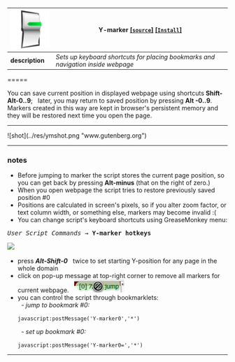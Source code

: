 ﻿![pic](../res/ymark.png) | **Y-marker** **[[`source`]](../src/Y-marker.user.js)** **[[`Install`]](/../../raw/master/src/Y-marker.user.js  "You must have GreaseMonkey installed")** 
--- |-----  
**description** | <i>Sets up keyboard shortcuts for placing bookmarks and navigation inside webpage</i>

=====

You can save current position in displayed webpage using shortcuts  **Shift-Alt-0‥9**; &nbsp; later, you may return to saved position by pressing **Alt -0‥9**. &nbsp;  Markers created in this way are kept in browser's persistent memory and they will be restored next time you open the page.

<hr>
![shot](../res/ymshot.png "www.gutenberg.org")
<hr>

### notes

* Before jumping to marker the script stores the current page position, so you can get back by pressing **Alt-minus** (that on the right of zero.)
* When you open webpage the script tries to restore previously saved position #0
* Positions are calculated in screen's pixels, so if you alter zoom factor, or text column width, or something else, markers may become invalid :( 
* You can change script's keyboard shortcuts using GreaseMonkey menu:
<pre><em>User Script Commands</em> → <b>Y-marker hotkeys</b></pre><img src=../res/ymhk..png><br>
* press <b><em>Alt-Shift-0</em></b> &nbsp; twice to set starting Y-position for any page in the whole domain
* click on pop-up message at top-right corner to remove all markers for current webpage. &nbsp; <img src=../res/ymrm.png> <br>
* you can control the script through bookmarklets: <br> &nbsp; - *jump to bookmark #0:* <pre><code>javascript:postMessage('Y-marker0','\*')</code></pre> &nbsp; - *set up  bookmark #0:* <pre><code>javascript:postMessage('Y-marker0=','\*')</code></pre> 

******
